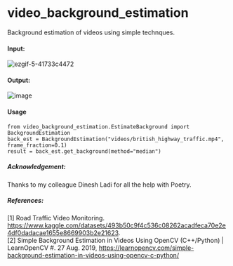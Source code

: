 # video_background_estimation
Background estimation of videos using simple technques. 

#### Input:
![ezgif-5-41733c4472](https://user-images.githubusercontent.com/6439266/213073414-17089212-3016-4c09-8741-0bb585bc2003.gif)


#### Output:
![image](https://user-images.githubusercontent.com/6439266/213074235-668b7cb4-7f6f-40d4-909e-dc386c2e26af.png)


#### Usage
```
from video_background_estimation.EstimateBackground import BackgroundEstimation
back_est = BackgroundEstimation("videos/british_highway_traffic.mp4", frame_fraction=0.1)
result = back_est.get_background(method="median")
```

##### Acknowledgement:
Thanks to my colleague Dinesh Ladi for all the help with Poetry.

##### References:
[1] Road Traffic Video Monitoring. https://www.kaggle.com/datasets/493b50c9f4c536c08262acadfeca70e2e4df0dadacae1655e8669903b2e21623. <br>
[2] Simple Background Estimation in Videos Using OpenCV (C++/Python) | LearnOpenCV #. 27 Aug. 2019, https://learnopencv.com/simple-background-estimation-in-videos-using-opencv-c-python/
